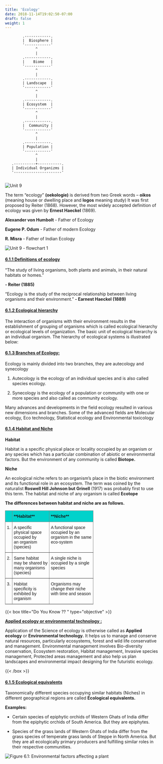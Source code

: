 ```yaml
---
title: 'Ecology'
date: 2018-11-14T19:02:50-07:00
draft: false
weight: 1
---
```


```goat
        .------------. 
        |  Biosphere |
        '------------'
              ^
              |
        .------------. 
        |    Biome   |
        '------------'
              ^
              |
        .------------. 
        | Landscape  |
        '------------'
              ^
              |
        .------------. 
        | Ecosystem  |
        '------------'
              ^
              |
        .------------. 
        |  Community |
        '------------'
              ^
              |
        .------------. 
        | Population |
        '------------'
              ^
              |
   .----------+-----------. 
   | Individual Organizms |
   '----------------------'
                           
```



![Unit 9 ](/books/12-biology/botany/Ecology/pic1.png#floatleft)

The term “ecology”
**(oekologie)** is derived from
two Greek words – **oikos**
(meaning house or dwelling
place and **logos** meaning
study) It was first proposed by
Reiter (1868). However, the
most widely accepted definition of ecology was
given by **Ernest Haeckel** (1869). 




**Alexander von Humbolt** - Father of Ecology

**Eugene P. Odum** - Father of modern Ecology

**R. Misra** - Father of Indian Ecology


![Unit 9 - flowchart 1](/books/12-biology/botany/Ecology/pic2.png )

#### <u> 6.1.1 Definitions of ecology </u>

“The study of living organisms, both plants and
animals, in their natural habitats or homes.”

**- Reiter (1885)**

“Ecology is the study of the reciprocal
relationship between living organisms and their
environment.” **- Earnest Haeckel (1889)**


#### <u> 6.1.2 Ecological hierarchy </u>

The interaction of organisms with their
environment results in the establishment of
grouping of organisms which is called ecological
hierarchy or ecological levels of organization.
The basic unit of ecological hierarchy is an
individual organism. The hierarchy of ecological
systems is illustrated below:




#### <u> 6.1.3 Branches of Ecology: </u>

Ecology is mainly divided into two branches,
they are autecology and synecology

1. Autecology is the ecology of an individual
species and is also called species ecology.

2. Synecology is the ecology of a population or
community with one or more species and also
called as community ecology.

Many advances and developments in the field
ecology resulted in various new dimensions
and branches. Some of the advanced fields are
Molecular ecology, Eco technology, Statistical
ecology and Environmental toxicology

#### <u> 6.1.4 Habitat and Niche </u>

**Habitat**

Habitat is a specific physical place or locality
occupied by an organism or any species which
has a particular combination of abiotic or
environmental factors. But the environment of
any community is called **Biotope.**

**Niche**

An ecological niche refers to an organism’s place
in the biotic environment and its functional
role in an ecosystem. The term was coined by
the naturalist **Roswell Hill Johnson but Grinell**
(1917) was probably first to use this term. The 
habitat and niche of any organism is called
**Ecotope**

**The differences between habitat and niche are as follows.**

<style type="text/css">
.tg  {border-collapse:collapse;border-spacing:0;}
.tg td{border-color:black;border-style:solid;border-width:1px;font-family:Arial, sans-serif;font-size:14px;
  overflow:hidden;padding:10px 5px;word-break:normal;}
.tg th{border-color:black;border-style:solid;border-width:1px;font-family:Arial, sans-serif;font-size:14px;
  font-weight:normal;overflow:hidden;padding:10px 5px;word-break:normal;}
.tg .tg-item{background-color:#00d2cb;border-color:inherit;text-align:left;vertical-align:top}
.tg .tg-0pky{border-color:inherit;text-align:left;vertical-align:top}
</style>
<table class="tg">
<thead>
  <tr>
    <th class="tg-item"></th>
    <th class="tg-item"><span style="font-weight:bold">**Habitat**</span></th>
    <th class="tg-item"><span style="font-weight:bold">**Niche**</span></th>
  </tr>
</thead>
<tbody>
  <tr>
    <td class="tg-0pky">1.</td>
    <td class="tg-0pky">A specific<br>physical space<br>occupied by<br>an organism<br>(species)</td>
    <td class="tg-0pky">A functional space<br>occupied by an<br>organism in the same<br>eco-system</td>
  </tr>
  <tr>
    <td class="tg-0pky">2.</td>
    <td class="tg-0pky">Same habitat<br>may be shared by<br>many organisms<br>(species)</td>
    <td class="tg-0pky">A single niche is<br>occupied by a single<br>species</td>
  </tr>
  <tr>
    <td class="tg-0pky">3.</td>
    <td class="tg-0pky">Habitat<br>specificity is<br>exhibited by<br>organism</td>
    <td class="tg-0pky">Organisms may<br>change their niche<br>with time and season</td>
  </tr>
</tbody>

</table>


{{< box title="Do You Know ?? " type="objective" >}}

**<u>Applied ecology or environmental technology :</u>**

Application of the
Science of ecology is
otherwise called as **Applied ecology** or
**Environmental technology.** It helps us to
manage and conserve natural resources,
particularly ecosystems, forest and wild
life conservative and management.
Environmental management involves
Bio-diversity conservation, Ecosystem
restoration, Habitat management,
Invasive species management, Protected
areas management and also help us plan
landscapes and environmental impact
designing for the futuristic ecology.

{{< /box >}}

#### <u> 6.1.5 Ecological equivalents </u>

Taxonomically different species occupying
similar habitats (Niches) in different geographical
regions are called **Ecological equivalents.**

**Examples:**

* Certain species of epiphytic orchids of
Western Ghats of India differ from the
epiphytic orchids of South America. But
they are epiphytes.

* Species of the grass lands of Western Ghats
of India differ from the grass species of
temperate grass lands of Steppe in North
America. But they are all ecologically
primary producers and fulfilling similar
roles in their respective communities.

![Figure 6.1: Environmental factors affecting a plant](/books/12-biology/botany/Ecology/pic3.png )